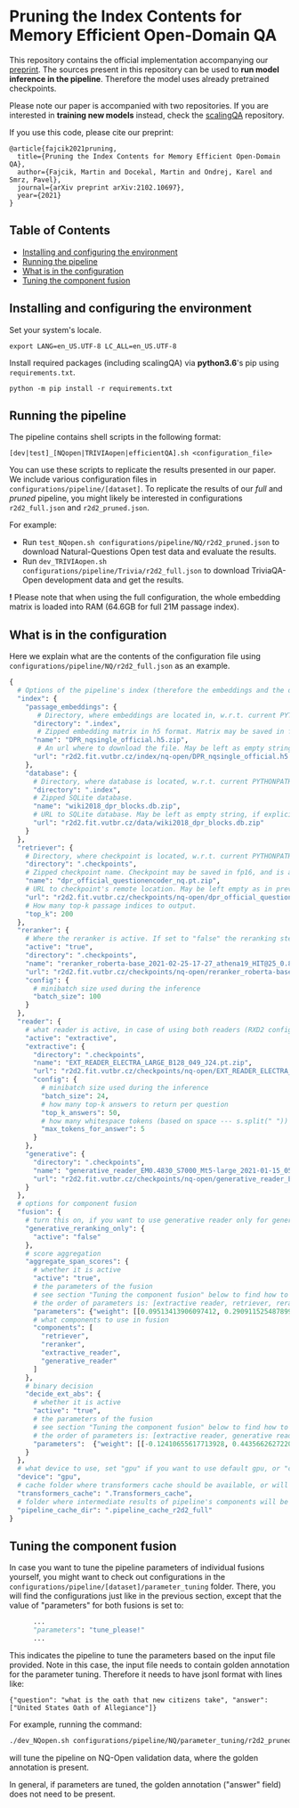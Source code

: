 # Pruning the Index Contents for Memory Efficient Open-Domain QA

This repository contains the official implementation accompanying our [preprint](https://arxiv.org/abs/2102.10697). The
sources present in this repository can be used to __run model inference in the pipeline__. Therefore the model uses already pretrained checkpoints.

Please note our paper is accompanied with two repositories. If you are interested in __training new models__ instead, check the [scalingQA](https://github.com/KNOT-FIT-BUT/scalingQA) repository.

If you use this code, please cite our preprint:

```
@article{fajcik2021pruning,
  title={Pruning the Index Contents for Memory Efficient Open-Domain QA},
  author={Fajcik, Martin and Docekal, Martin and Ondrej, Karel and Smrz, Pavel},
  journal={arXiv preprint arXiv:2102.10697},
  year={2021}
}
```

## Table of Contents
- [Installing and configuring the environment](#installing-and-configuring-the-environment)
- [Running the pipeline](#running-the-pipeline)
- [What is in the configuration](#what-is-in-the-configuration)
- [Tuning the component fusion](#tuning-the-component-fusion)



## Installing and configuring the environment
Set your system's locale.

```shell
export LANG=en_US.UTF-8 LC_ALL=en_US.UTF-8
```

Install required packages (including scalingQA) via  __python3.6__'s pip using `requirements.txt`.

```shell
python -m pip install -r requirements.txt
```


## Running the pipeline
The pipeline contains shell scripts in the following format:
```
[dev|test]_[NQopen|TRIVIAopen|efficientQA].sh <configuration_file>
```
You can use these scripts to replicate the results presented in our paper. We include various configuration files in `configurations/pipeline/[dataset]`.
To replicate the results of our _full_ and _pruned_ pipeline, you might likely be interested in configurations `r2d2_full.json` and `r2d2_pruned.json`.

For example:  
* Run `test_NQopen.sh configurations/pipeline/NQ/r2d2_pruned.json` to download Natural-Questions Open test data and evaluate the results.   
* Run `dev_TRIVIAopen.sh configurations/pipeline/Trivia/r2d2_full.json` to download TriviaQA-Open development data and get the results.

**!** Please note that when using the full configuration, the whole embedding matrix is loaded into RAM (64.6GB for full 21M passage index).


## What is in the configuration
Here we explain what are the contents of the configuration file using `configurations/pipeline/NQ/r2d2_full.json` as an example.
```python
{
  # Options of the pipeline's index (therefore the embeddings and the database).
  "index": {
    "passage_embeddings": {
       # Directory, where embeddings are located in, w.r.t. current PYTHONPATH.
      "directory": ".index", 
       # Zipped embedding matrix in h5 format. Matrix may be saved in fp16, but is casted fo fp32 after loading.
      "name": "DPR_nqsingle_official.h5.zip",
       # An url where to download the file. May be left as empty string, if the directory is prepared explicitly and already contains the file.
      "url": "r2d2.fit.vutbr.cz/index/nq-open/DPR_nqsingle_official.h5.zip"
    },
    "database": {
      # Directory, where database is located, w.r.t. current PYTHONPATH.
      "directory": ".index",
      # Zipped SQLite database.
      "name": "wiki2018_dpr_blocks.db.zip",
      # URL to SQLite database. May be left as empty string, if explicitly prepared in the directory.
      "url": "r2d2.fit.vutbr.cz/data/wiki2018_dpr_blocks.db.zip"
    }
  },
  "retriever": {
    # Directory, where checkpoint is located, w.r.t. current PYTHONPATH.
    "directory": ".checkpoints",
    # Zipped checkpoint name. Checkpoint may be saved in fp16, and is automatically casted to fp32 on loading.
    "name": "dpr_official_questionencoder_nq.pt.zip",
    # URL to checkpoint's remote location. May be left empty as in previous cases.
    "url": "r2d2.fit.vutbr.cz/checkpoints/nq-open/dpr_official_questionencoder_nq.pt.zip",
    # How many top-k passage indices to output.
    "top_k": 200
  },
  "reranker": {
    # Where the reranker is active. If set to "false" the reranking step will be skipped.
    "active": "true",
    "directory": ".checkpoints",
    "name": "reranker_roberta-base_2021-02-25-17-27_athena19_HIT@25_0.8299645997487725.ckpt.zip",
    "url": "r2d2.fit.vutbr.cz/checkpoints/nq-open/reranker_roberta-base_2021-02-25-17-27_athena19_HIT@25_0.8299645997487725.ckpt.zip",
    "config": {
      # minibatch size used during the inference
      "batch_size": 100
    }
  },
  "reader": {
    # what reader is active, in case of using both readers (RXD2 configurations) case, keep "extractive" as active.
    "active": "extractive",
    "extractive": {
      "directory": ".checkpoints",
      "name": "EXT_READER_ELECTRA_LARGE_B128_049_J24.pt.zip",
      "url": "r2d2.fit.vutbr.cz/checkpoints/nq-open/EXT_READER_ELECTRA_LARGE_B128_049_J24.pt.zip",
      "config": {
        # minibatch size used during the inference
        "batch_size": 24,
        # how many top-k answers to return per question
        "top_k_answers": 50,
        # how many whitespace tokens (based on space --- s.split(" ")) can the answer have
        "max_tokens_for_answer": 5
      }
    },
    "generative": {
      "directory": ".checkpoints",
      "name": "generative_reader_EM0.4830_S7000_Mt5-large_2021-01-15_05.pt.zip",
      "url": "r2d2.fit.vutbr.cz/checkpoints/nq-open/generative_reader_EM0.4830_S7000_Mt5-large_2021-01-15_05.pt.zip"
    }
  },
  # options for component fusion
  "fusion": {
    # turn this on, if you want to use generative reader only for generative reranking of spans from extractive reader
    "generative_reranking_only": {
      "active": "false"
    },
    # score aggregation
    "aggregate_span_scores": {
      # whether it is active
      "active": "true", 
      # the parameters of the fusion
      # see section "Tuning the component fusion" below to find how to tune these parameters automatically on dev data.
      # the order of parameters is: [extractive reader, retriever, reranker, generative reader]
      "parameters": {"weight": [[0.09513413906097412, 0.2909115254878998, 0.22145800292491913, 0.7677204608917236]], "bias": [-0.25344452261924744]},
      # what components to use in fusion
      "components": [
        "retriever",
        "reranker",
        "extractive_reader",
        "generative_reader"
      ]
    },
    # binary decision
    "decide_ext_abs": {
      # whether it is active
      "active": "true",
      # the parameters of the fusion
      # see section "Tuning the component fusion" below to find how to tune these parameters automatically on dev data.
      # the order of parameters is: [extractive reader, generative reader]
      "parameters":  {"weight": [[-0.12410655617713928, 0.4435662627220154]], "bias": [-0.510728657245636]}
    }
  },
  # what device to use, set "gpu" if you want to use default gpu, or "cuda:n" if you want to use n-th gpu, or "cpu")
  "device": "gpu",
  # cache folder where transformers cache should be available, or will be downloaded to
  "transformers_cache": ".Transformers_cache",
  # folder where intermediate results of pipeline's components will be saved
  "pipeline_cache_dir": ".pipeline_cache_r2d2_full"
}
```
## Tuning the component fusion
In case you want to tune the pipeline parameters of individual fusions yourself, you might want to check out configurations in the `configurations/pipeline/[dataset]/parameter_tuning` folder. There, you will find the configurations just like in the previous section, except that the value of "parameters" for both fusions is set to:
```python
      ...
      "parameters": "tune_please!"
      ...
```
This indicates the pipeline to tune the parameters based on the input file provided. Note in this case, the input file needs to contain golden annotation for the parameter tuning. Therefore it needs to have jsonl format with lines like:
```
{"question": "what is the oath that new citizens take", "answer": ["United States Oath of Allegiance"]}
```
For example, running the command:
```bash
./dev_NQopen.sh configurations/pipeline/NQ/parameter_tuning/r2d2_pruned_nqval_tuner.json
```
will tune the pipeline on NQ-Open validation data, where the golden annotation is present.

In general, if parameters are tuned, the golden annotation ("answer" field) does not need to be present.
